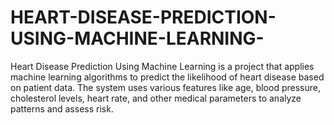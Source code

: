 # HEART-DISEASE-PREDICTION-USING-MACHINE-LEARNING-
Heart Disease Prediction Using Machine Learning is a project that applies machine learning algorithms to predict the likelihood of heart disease based on patient data. The system uses various features like age, blood pressure, cholesterol levels, heart rate, and other medical parameters to analyze patterns and assess risk.

